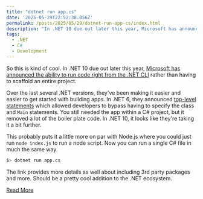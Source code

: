 ```yaml
---
title: "dotnet run app.cs"
date: '2025-05-29T22:52:38.056Z'
permalink: /posts/2025/05/29/dotnet-run-app-cs/index.html
description: "In .NET 10 due out later this year, Microsoft has announced the ability to run code right from the .NET CLI."
tags:
  - .NET
  - C#
  - Development
---
```

So this is kind of cool. In .NET 10 due out later this year, [Microsoft has announced the ability to run code right from the .NET CLI](https://devblogs.microsoft.com/dotnet/announcing-dotnet-run-app/) rather than having to scaffold an entire project.
<!-- excerpt -->

Over the last several .NET versions, they've been making it easier and easier to get started with building apps. In .NET 6, they announced [top-level statements](https://learn.microsoft.com/en-us/dotnet/csharp/fundamentals/program-structure/top-level-statements) which allowed developers to bypass having to specify the class and `Main` statements. You still needed the app within a C# project, but it removed a lot of the boiler plate code. In .NET 10, it looks like they're taking it a bit further.

This probably puts it a little more on par with Node.js where you could just run `node index.js` to run a node script. Now you can run a single C# file in much the same way.

```bash
$> dotnet run app.cs
```

The link provides more details as well about including 3rd party packages and more. Should be a pretty cool addition to the .NET ecosystem.

<div class="view-link"><a href="https://devblogs.microsoft.com/dotnet/announcing-dotnet-run-app/">Read More</a></div>
